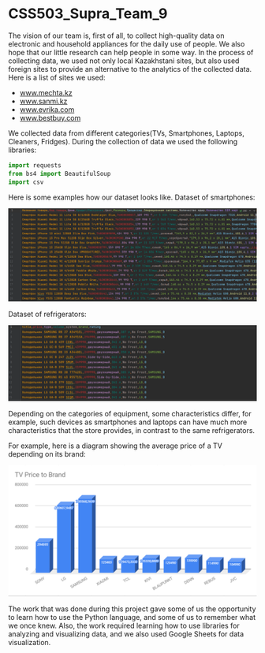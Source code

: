 # CSS503_Supra_Team_9

The vision of our team is, first of all, to collect high-quality data on electronic and household appliances for the daily use of people. We also hope that our little research can help people in some way. In the process of collecting data, we used not only local Kazakhstani sites, but also used foreign sites to provide an alternative to the analytics of the collected data.
Here is a list of sites we used:
* www.mechta.kz
* www.sanmi.kz
* www.evrika.com
* www.bestbuy.com

We collected data from different categories(TVs, Smartphones, Laptops, Cleaners, Fridges).
During the collection of data we used the following libraries:
```python
import requests
from bs4 import BeautifulSoup
import csv
``` 

Here is some examples how our dataset looks like.
Dataset of smartphones:

![alt text](https://github.com/adilbekishev/CSS503_Supra_Team_9/blob/main/phones.PNG)

Dataset of refrigerators:

![alt text](https://github.com/adilbekishev/CSS503_Supra_Team_9/blob/main/fridges.PNG)

Depending on the categories of equipment, some characteristics differ, for example, such devices as smartphones and laptops can have much more characteristics that the store provides, in contrast to the same refrigerators.

For example, here is a diagram showing the average price of a TV depending on its brand:

![alt text](https://github.com/adilbekishev/CSS503_Supra_Team_9/blob/main/tv_price_brand.PNG)

The work that was done during this project gave some of us the opportunity to learn how to use the Python language, and some of us to remember what we once knew. Also, the work required learning how to use libraries for analyzing and visualizing data, and we also used Google Sheets for data visualization.
